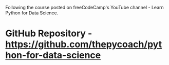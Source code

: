 Following the course posted on freeCodeCamp's YouTube channel - Learn Python for Data Science.
# GitHub Repository - https://github.com/thepycoach/python-for-data-science
